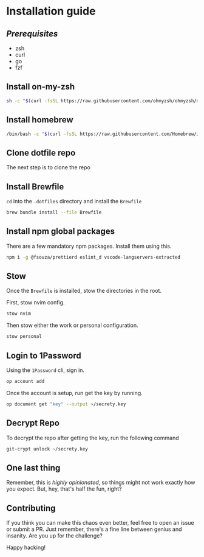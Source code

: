 # Installation guide

## _Prerequisites_

- zsh
- curl
- go
- fzf

## Install on-my-zsh

```bash
sh -c "$(curl -fsSL https://raw.githubusercontent.com/ohmyzsh/ohmyzsh/master/tools/install.sh)"
```

## Install homebrew

```bash
/bin/bash -c "$(curl -fsSL https://raw.githubusercontent.com/Homebrew/install/HEAD/install.sh)"
```

## Clone dotfile repo

The next step is to clone the repo

## Install Brewfile

`cd` into the `.dotfiles` directory and install the `Brewfile`

```bash
brew bundle install --file Brewfile
```

## Install npm global packages

There are a few mandatory npm packages. Install them using this.

```bash
npm i -g @fsouza/prettierd eslint_d vscode-langservers-extracted
```

## Stow

Once the `Brewfile` is installed, stow the directories in the root.

First, stow nvim config.

```bash
stow nvim
```

Then stow either the work or personal configuration.

```bash
stow personal
```

## Login to 1Password

Using the `1Password` cli, sign in.

```bash
op account add
```

Once the account is setup, run get the key by running.

```bash
op document get "key" --output ~/secrety.key
```

## Decrypt Repo

To decrypt the repo after getting the key, run the following command

```bash
git-crypt unlock ~/secrety.key
```

## One last thing

Remember, this is _highly opinionated_, so things might not work exactly how you expect. But, hey, that's half the fun, right?

## Contributing

If you think you can make this chaos even better, feel free to open an issue or submit a PR. Just remember, there's a fine line between genius and insanity. Are you up for the challenge?

Happy hacking!

